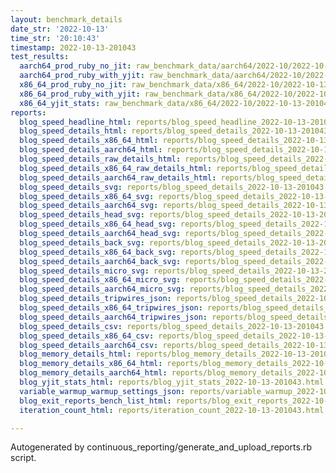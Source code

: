 ```yaml
---
layout: benchmark_details
date_str: '2022-10-13'
time_str: '20:10:43'
timestamp: 2022-10-13-201043
test_results:
  aarch64_prod_ruby_no_jit: raw_benchmark_data/aarch64/2022-10/2022-10-13-201043_basic_benchmark_aarch64_prod_ruby_no_jit.json
  aarch64_prod_ruby_with_yjit: raw_benchmark_data/aarch64/2022-10/2022-10-13-201043_basic_benchmark_aarch64_prod_ruby_with_yjit.json
  x86_64_prod_ruby_no_jit: raw_benchmark_data/x86_64/2022-10/2022-10-13-201043_basic_benchmark_x86_64_prod_ruby_no_jit.json
  x86_64_prod_ruby_with_yjit: raw_benchmark_data/x86_64/2022-10/2022-10-13-201043_basic_benchmark_x86_64_prod_ruby_with_yjit.json
  x86_64_yjit_stats: raw_benchmark_data/x86_64/2022-10/2022-10-13-201043_basic_benchmark_x86_64_yjit_stats.json
reports:
  blog_speed_headline_html: reports/blog_speed_headline_2022-10-13-201043.html
  blog_speed_details_html: reports/blog_speed_details_2022-10-13-201043.html
  blog_speed_details_x86_64_html: reports/blog_speed_details_2022-10-13-201043.x86_64.html
  blog_speed_details_aarch64_html: reports/blog_speed_details_2022-10-13-201043.aarch64.html
  blog_speed_details_raw_details_html: reports/blog_speed_details_2022-10-13-201043.raw_details.html
  blog_speed_details_x86_64_raw_details_html: reports/blog_speed_details_2022-10-13-201043.x86_64.raw_details.html
  blog_speed_details_aarch64_raw_details_html: reports/blog_speed_details_2022-10-13-201043.aarch64.raw_details.html
  blog_speed_details_svg: reports/blog_speed_details_2022-10-13-201043.svg
  blog_speed_details_x86_64_svg: reports/blog_speed_details_2022-10-13-201043.x86_64.svg
  blog_speed_details_aarch64_svg: reports/blog_speed_details_2022-10-13-201043.aarch64.svg
  blog_speed_details_head_svg: reports/blog_speed_details_2022-10-13-201043.head.svg
  blog_speed_details_x86_64_head_svg: reports/blog_speed_details_2022-10-13-201043.x86_64.head.svg
  blog_speed_details_aarch64_head_svg: reports/blog_speed_details_2022-10-13-201043.aarch64.head.svg
  blog_speed_details_back_svg: reports/blog_speed_details_2022-10-13-201043.back.svg
  blog_speed_details_x86_64_back_svg: reports/blog_speed_details_2022-10-13-201043.x86_64.back.svg
  blog_speed_details_aarch64_back_svg: reports/blog_speed_details_2022-10-13-201043.aarch64.back.svg
  blog_speed_details_micro_svg: reports/blog_speed_details_2022-10-13-201043.micro.svg
  blog_speed_details_x86_64_micro_svg: reports/blog_speed_details_2022-10-13-201043.x86_64.micro.svg
  blog_speed_details_aarch64_micro_svg: reports/blog_speed_details_2022-10-13-201043.aarch64.micro.svg
  blog_speed_details_tripwires_json: reports/blog_speed_details_2022-10-13-201043.tripwires.json
  blog_speed_details_x86_64_tripwires_json: reports/blog_speed_details_2022-10-13-201043.x86_64.tripwires.json
  blog_speed_details_aarch64_tripwires_json: reports/blog_speed_details_2022-10-13-201043.aarch64.tripwires.json
  blog_speed_details_csv: reports/blog_speed_details_2022-10-13-201043.csv
  blog_speed_details_x86_64_csv: reports/blog_speed_details_2022-10-13-201043.x86_64.csv
  blog_speed_details_aarch64_csv: reports/blog_speed_details_2022-10-13-201043.aarch64.csv
  blog_memory_details_html: reports/blog_memory_details_2022-10-13-201043.html
  blog_memory_details_x86_64_html: reports/blog_memory_details_2022-10-13-201043.x86_64.html
  blog_memory_details_aarch64_html: reports/blog_memory_details_2022-10-13-201043.aarch64.html
  blog_yjit_stats_html: reports/blog_yjit_stats_2022-10-13-201043.html
  variable_warmup_warmup_settings_json: reports/variable_warmup_2022-10-13-201043.warmup_settings.json
  blog_exit_reports_bench_list_html: reports/blog_exit_reports_2022-10-13-201043.bench_list.html
  iteration_count_html: reports/iteration_count_2022-10-13-201043.html

---
```

Autogenerated by continuous_reporting/generate_and_upload_reports.rb script.

